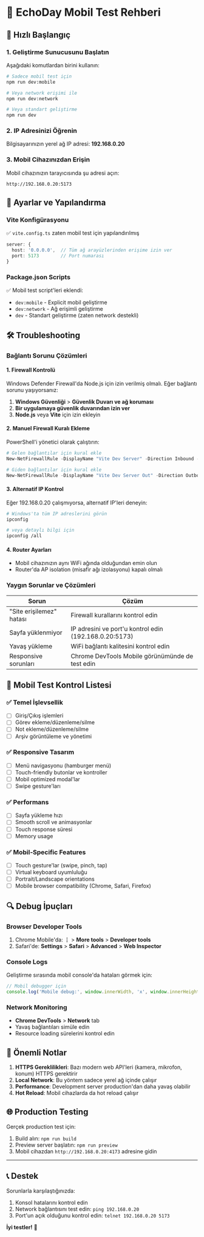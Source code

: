 # 📱 EchoDay Mobil Test Rehberi

## 🚀 Hızlı Başlangıç

### 1. Geliştirme Sunucusunu Başlatın

Aşağıdaki komutlardan birini kullanın:

```bash
# Sadece mobil test için
npm run dev:mobile

# Veya network erişimi ile
npm run dev:network

# Veya standart geliştirme
npm run dev
```

### 2. IP Adresinizi Öğrenin

Bilgisayarınızın yerel ağ IP adresi: **192.168.0.20**

### 3. Mobil Cihazınızdan Erişin

Mobil cihazınızın tarayıcısında şu adresi açın:
```
http://192.168.0.20:5173
```

## 🔧 Ayarlar ve Yapılandırma

### Vite Konfigürasyonu
✅ `vite.config.ts` zaten mobil test için yapılandırılmış
```typescript
server: {
  host: '0.0.0.0',  // Tüm ağ arayüzlerinden erişime izin ver
  port: 5173        // Port numarası
}
```

### Package.json Scripts
✅ Mobil test script'leri eklendi:
- `dev:mobile` - Explicit mobil geliştirme
- `dev:network` - Ağ erişimli geliştirme
- `dev` - Standart geliştirme (zaten network destekli)

## 🛠️ Troubleshooting

### Bağlantı Sorunu Çözümleri

#### 1. Firewall Kontrolü
Windows Defender Firewall'da Node.js için izin verilmiş olmalı. Eğer bağlantı sorunu yaşıyorsanız:

1. **Windows Güvenliği** > **Güvenlik Duvarı ve ağ koruması**
2. **Bir uygulamaya güvenlik duvarından izin ver**
3. **Node.js** veya **Vite** için izin ekleyin

#### 2. Manuel Firewall Kuralı Ekleme
PowerShell'i yönetici olarak çalıştırın:

```powershell
# Gelen bağlantılar için kural ekle
New-NetFirewallRule -DisplayName "Vite Dev Server" -Direction Inbound -Protocol TCP -LocalPort 5173 -Action Allow

# Giden bağlantılar için kural ekle  
New-NetFirewallRule -DisplayName "Vite Dev Server Out" -Direction Outbound -Protocol TCP -LocalPort 5173 -Action Allow
```

#### 3. Alternatif IP Kontrol
Eğer 192.168.0.20 çalışmıyorsa, alternatif IP'leri deneyin:

```bash
# Windows'ta tüm IP adreslerini görün
ipconfig

# veya detaylı bilgi için
ipconfig /all
```

#### 4. Router Ayarları
- Mobil cihazınızın aynı WiFi ağında olduğundan emin olun
- Router'da AP isolation (misafir ağı izolasyonu) kapalı olmalı

### Yaygın Sorunlar ve Çözümleri

| Sorun | Çözüm |
|-------|-------|
| "Site erişilemez" hatası | Firewall kurallarını kontrol edin |
| Sayfa yüklenmiyor | IP adresini ve port'u kontrol edin (192.168.0.20:5173) |
| Yavaş yükleme | WiFi bağlantı kalitesini kontrol edin |
| Responsive sorunları | Chrome DevTools Mobile görünümünde de test edin |

## 📲 Mobil Test Kontrol Listesi

### ✅ Temel İşlevsellik
- [ ] Giriş/Çıkış işlemleri
- [ ] Görev ekleme/düzenleme/silme
- [ ] Not ekleme/düzenleme/silme
- [ ] Arşiv görüntüleme ve yönetimi

### ✅ Responsive Tasarım
- [ ] Menü navigasyonu (hamburger menü)
- [ ] Touch-friendly butonlar ve kontroller
- [ ] Mobil optimized modal'lar
- [ ] Swipe gesture'ları

### ✅ Performans
- [ ] Sayfa yükleme hızı
- [ ] Smooth scroll ve animasyonlar
- [ ] Touch response süresi
- [ ] Memory usage

### ✅ Mobil-Specific Features
- [ ] Touch gesture'lar (swipe, pinch, tap)
- [ ] Virtual keyboard uyumluluğu
- [ ] Portrait/Landscape orientations
- [ ] Mobile browser compatibility (Chrome, Safari, Firefox)

## 🔍 Debug İpuçları

### Browser Developer Tools
1. Chrome Mobile'da: **⋮** > **More tools** > **Developer tools**
2. Safari'de: **Settings** > **Safari** > **Advanced** > **Web Inspector**

### Console Logs
Geliştirme sırasında mobil console'da hataları görmek için:
```javascript
// Mobil debugger için
console.log('Mobile debug:', window.innerWidth, 'x', window.innerHeight);
```

### Network Monitoring
- **Chrome DevTools** > **Network** tab
- Yavaş bağlantıları simüle edin
- Resource loading sürelerini kontrol edin

## 🚨 Önemli Notlar

1. **HTTPS Gereklilikleri**: Bazı modern web API'leri (kamera, mikrofon, konum) HTTPS gerektirir
2. **Local Network**: Bu yöntem sadece yerel ağ içinde çalışır
3. **Performance**: Development server production'dan daha yavaş olabilir
4. **Hot Reload**: Mobil cihazlarda da hot reload çalışır

## 🌐 Production Testing

Gerçek production test için:

1. Build alın: `npm run build`
2. Preview server başlatın: `npm run preview`
3. Mobil cihazdan `http://192.168.0.20:4173` adresine gidin

---

## 📞 Destek

Sorunlarla karşılaştığınızda:
1. Konsol hatalarını kontrol edin
2. Network bağlantısını test edin: `ping 192.168.0.20`
3. Port'un açık olduğunu kontrol edin: `telnet 192.168.0.20 5173`

**İyi testler!** 🎉